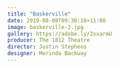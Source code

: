 ```yaml
---
title: "Baskerville"
date: 2019-08-08T09:30:28+11:00
image: baskerville-2.jpg
gallery: https://adobe.ly/2sxarmU
producer: The 1812 Theatre
director: Justin Stephens
designer: Merinda Backway
---
```

